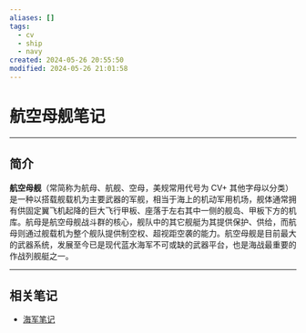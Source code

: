 ```yaml
---
aliases: []
tags:
  - cv
  - ship
  - navy
created: 2024-05-26 20:55:50
modified: 2024-05-26 21:01:58
---
```


# 航空母舰笔记

---

## 简介

**航空母舰**（常简称为航母、航舰、空母，美规常用代号为 CV+ 其他字母以分类）是一种以搭载舰载机为主要武器的军舰，相当于海上的机动军用机场，舰体通常拥有供固定翼飞机起降的巨大飞行甲板、座落于左右其中一侧的舰岛、甲板下方的机库。航母是航空母舰战斗群的核心，舰队中的其它舰艇为其提供保护、供给，而航母则通过舰载机为整个舰队提供制空权、超视距空袭的能力。航空母舰是目前最大的武器系统，发展至今已是现代蓝水海军不可或缺的武器平台，也是海战最重要的作战列舰艇之一。

---

## 相关笔记

* [海军笔记](Navy_Note.md)

